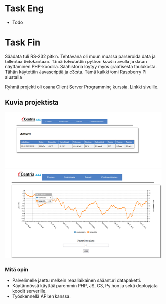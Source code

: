 # Task Eng 

- Todo

# Task Fin

Säädata tuli RS-232 pitkin. Tehtävänä oli muun muassa parseroida data ja tallentaa tietokantaan.
Tämä toteutettiin python koodin avulla ja datan näyttäminen PHP-koodilla.
Säähistoria löytyy myös graafisesta taulukosta. Tähän käytettiin Javascriptiä ja [c3](https://c3js.org/):sta. Tämä kaikki tomi Raspberry Pi alustalla


Ryhmä projekti oli osana Client Server Programming kurssia.
[Linkki](http://secret.cop.fi/asema/anturit.php) sivuille.

## Kuvia projektista

<img id="kuvia-projektista?trk=public_profile_project-button" src="kuva.PNG" alt="alt text" width="700"/>

<img id="graafi?trk=public_profile_project-button" src="kuva2.PNG" alt="alt text" width="700"/>

### Mitä opin

- Palvelimelle jaettu melkein reaaliaikainen sääanturi datapaketti.
- Käytännössä käyttää paremmin PHP, JS, C3, Python ja sekä deployjata koodit serverille. 
- Työskennellä API:en kanssa.